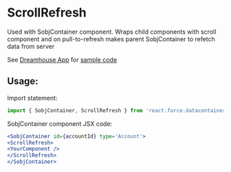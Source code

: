# ScrollRefresh

Used with SobjContainer component.
Wraps child components with scroll component and on pull-to-refresh makes parent SobjContainer to refetch data from server 

See [Dreamhouse App](https://github.com/ForceDotComLabs/dreamhouse-mobile-react) for [sample code](https://github.com/ForceDotComLabs/dreamhouse-mobile-react/blob/master/js/app/MyProfile/index.js)

## Usage:

Import statement:

```jsx
import { SobjContainer, ScrollRefresh } from 'react.force.datacontainer';
```

SobjContainer component JSX code:

```jsx
<SobjContainer id={accountId} type='Account'>
<ScrollRefresh>
<YourComponent />
</ScrollRefresh>
</SobjContainer>
```

